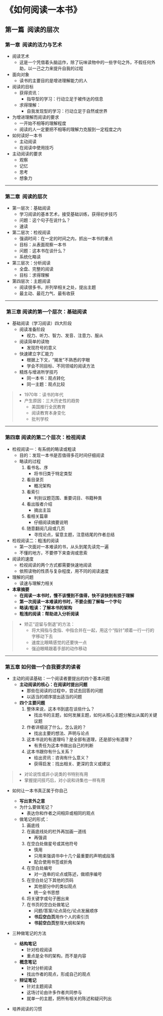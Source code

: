 # 《如何阅读一本书》

## 第一篇  阅读的层次

### 第一章  阅读的活力与艺术

* 阅读艺术
   * 这是一个凭借着头脑运作，除了玩味读物中的一些字句之外，不假任何外助，以一己之力来提升自我的过程
* 面向对象
   * 读书的主要目的是增进理解能力的人
* 阅读的目标
    * 获得资讯：
        * 指导型的学习：行动立足于被传达的信息
    * 求得理解：
        * 自我发现型的学习：行动立足于自然或世界
* 为增进理解而阅读的要求
    * 一开始不相等的理解程度
    * 阅读的人一定要把不相等的理解力克服到一定程度之内
* 如何读好一本书
    * 主动阅读 
    * 在阅读中使用技巧
* 主动阅读的要求
   * 观察
    * 记忆
    * 思考
  * 想象力
***

### 第二章  阅读的层次

* 第一层次：基础阅读
  * 学习阅读的基本艺术，接受基础训练，获得初步技巧
  * 问题：这个句子在说什么？
  * 速读
* 第二层次：检视阅读
  * 强调时间：在一定的时间之内，抓出一本书的重点
  * 目标：从表面观察一本书
  * 问题：这本书在谈什么？
  * 系统化略读
* 第三层次：分析阅读
  * 全盘、完整的阅读
  * 目标：求得理解
* 第四层次：主题阅读
  * 阅读很多书，并列举相关之处，提出主题
  * 最主动、最花力气、最有收获
***

###  第三章 阅读的第一个层次：基础阅读

* 基础阅读（学习阅读）四大阶段
  * 阅读准备阶段
    * 视力、听力、智力、发音、注意力、服从
  * 阅读简单的读物
    * 发现符号的意义
  * 快速建立字汇能力
    * 根据上下文，“揭发”不熟悉的字眼
    * 学会不同目标、不同领域的阅读方法
  * 精炼与增进所学技巧
    * 同一本书：观点转化
    * 同一主题：观点比较
>* 1970年：读书的年代
>  * 产生原因：三大历史性的趋势
>    * 美国推行全民教育
>    * 阅读教育本身变化
>     * 批判学校
***

### 第四章 阅读的第二个层次：检视阅读

* 检视阅读一：有系统的略读或粗读
  * 目的：发现一本书是否值得多花时间仔细阅读
  * 略读的过程
    1. 看书名、序
       * 将书归类于特定类型
    2. 看目录页
       * 概况架构
    3. 看索引
        * 判别议题范围、重要词目、书籍种类
    4. 看出版者介绍
        * 摘出主旨
    5. 看相关篇章
        * 仔细阅读摘要说明
    6. 随意翻阅几段或几页
        * 寻找论点，留意主题，注意结尾的作者总结
* 检视阅读二：粗浅的阅读
  * 第一次面对一本难读的书，从头到尾先读完一遍
  * 不懂的地方，不要停下来查询或思索
* 阅读的速度
  * 检视阅读的两个方式都需要快速地阅读
  * 依照读物的性质与复杂程度，用不同的阅读速度
* 理解的问题
  * 读速与理解力相关
* **本章摘要** 
  * **在阅读一本书时，慢不该慢到不值得，快不该快到有损于理解**
  * **第一次阅读一本难读的书时，不要企图了解每一个字句**
  * **略读/粗读：了解本书的架构**
  * **粗浅的阅读：帮助进入分析阅读**
>* 矫正“逗留与倒退”的方法：
>   * 将大拇指与食指、中指合并在一起，用这个“指针”顺着一行一行的字移动下去
>   * 速度比眼睛感觉的还要快一点
>   * 强迫眼睛跟着手部的动作移动
***

### 第五章 如何做一个自我要求的读者

* 主动的阅读基础：一个阅读者要提出的四个基本问题
  * **主动阅读的核心：在阅读时提出问题**
    * 那些在阅读的过程中，尝试去回答的问题
    * 以适当的顺序提出适当的问题
  * **四个主要问题**
    1. 整体来说，这本书到底在谈些什么？
        * 找出书的主题，如何发展主题，如何从核心主题分解出从属的关键议题
    2. 作者详细说了什么，怎么说的？
       * 找出主要的想法、声明与论点
    3. 这本书说的有道理吗？是全部有道理，还是部分有道理？
       * 有责任为这本书做出自己的判断
    4. 这本书跟你有什么关系？
       * 给出资讯：咨询有什么意义？
       * 获得启发：找出相关、更深的含义或建议
> * 对论说性或非小说类的书特别有用
> * 掌握提问技巧后，对小说和诗集也一样有用

* 如何让一本书真正属于你自己
  * **写出言外之意**
  * 为什么要做笔记？
    * 表达你和作者之间相异或相同的观点
  * 做笔记的形式：
    1. 画底线
    2. 在画底线处的栏外再加画一道线
        * 再强调
    3. 在空白处做星号或其他符号
        * 慎用
        * 只用来强调书中十几个最重要的声明或段落
        * 配合使用书签或折角
    4. 在空白处编号
        * 对一连串的论点或陈述，做顺序编号
    5. 在空白处记下其他的页码
        * 其他部分中的类似观点
        * 统一全书思想
    6. 将关键字或句子圈出来
    7. 在书页的空白处做笔记
        * 问题/答案/论点简化/论点发展顺序
        * **书后空白页**用作个人的索引页
        * **书前空白页**整理大纲和架构

* 三种做笔记的方法
  * **结构笔记**
    * 针对检视阅读
    * 重点是全书的架构，而不是内容
  * **概念笔记**
    * 针对分析阅读
    * 找出作者的观点，形成自己的观点
  * **辩证笔记**
    * 针对主题阅读
    * 这场讨论由许多作者共同参与
    * 就单一的主题，把所有相关的陈述和疑问列出

* 培养阅读的习惯













